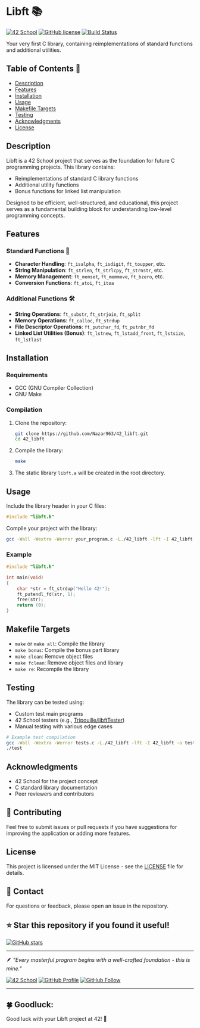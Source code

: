 # Libft 📚

[![42 School](https://img.shields.io/badge/42-School-blue)](https://42firenze.it/)
[![GitHub license](https://img.shields.io/github/license/Nazar963/42_libft)](https://github.com/Nazar963/42_libft/blob/main/LICENSE)
[![Build Status](https://img.shields.io/github/actions/workflow/status/Nazar963/42_libft/.github/workflows/build.yml?branch=main)](https://github.com/Nazar963/42_libft/.github/workflows/build.yml)

Your very first C library, containing reimplementations of standard functions and additional utilities.

## Table of Contents 📖
- [Description](#description)
- [Features](#features)
- [Installation](#installation)
- [Usage](#usage)
- [Makefile Targets](#makefile-targets)
- [Testing](#testing)
- [Acknowledgments](#acknowledgments)
- [License](#license)

## Description
Libft is a 42 School project that serves as the foundation for future C programming projects. This library contains:
- Reimplementations of standard C library functions
- Additional utility functions
- Bonus functions for linked list manipulation

Designed to be efficient, well-structured, and educational, this project serves as a fundamental building block for understanding low-level programming concepts.

## Features

### Standard Functions 🔧
- **Character Handling**: `ft_isalpha`, `ft_isdigit`, `ft_toupper`, etc.
- **String Manipulation**: `ft_strlen`, `ft_strlcpy`, `ft_strnstr`, etc.
- **Memory Management**: `ft_memset`, `ft_memmove`, `ft_bzero`, etc.
- **Conversion Functions**: `ft_atoi`, `ft_itoa`

### Additional Functions 🛠️
- **String Operations**: `ft_substr`, `ft_strjoin`, `ft_split`
- **Memory Operations**: `ft_calloc`, `ft_strdup`
- **File Descriptor Operations**: `ft_putchar_fd`, `ft_putnbr_fd`
- **Linked List Utilities (Bonus)**: `ft_lstnew`, `ft_lstadd_front`, `ft_lstsize`, `ft_lstlast`

## Installation

### Requirements
- GCC (GNU Compiler Collection)
- GNU Make

### Compilation
1. Clone the repository:
   ```bash
   git clone https://github.com/Nazar963/42_libft.git
   cd 42_libft
   ```
2. Compile the library:
   ```bash
   make
   ```
3. The static library `libft.a` will be created in the root directory.

## Usage

Include the library header in your C files:
```c
#include "libft.h"
```

Compile your project with the library:
```bash
gcc -Wall -Wextra -Werror your_program.c -L./42_libft -lft -I 42_libft -o your_program
```

### Example
```c
#include "libft.h"

int main(void)
{
    char *str = ft_strdup("Hello 42!");
    ft_putendl_fd(str, 1);
    free(str);
    return (0);
}
```

## Makefile Targets
- `make` or `make all`: Compile the library
- `make bonus`: Compile the bonus part library
- `make clean`: Remove object files
- `make fclean`: Remove object files and library
- `make re`: Recompile the library

## Testing
The library can be tested using:
- Custom test main programs
- 42 School testers (e.g., [Tripouille/libftTester](https://github.com/Tripouille/libftTester))
- Manual testing with various edge cases

```bash
# Example test compilation
gcc -Wall -Wextra -Werror tests.c -L./42_libft -lft -I 42_libft -o test
./test
```

## Acknowledgments
- 42 School for the project concept
- C standard library documentation
- Peer reviewers and contributors

## 🤝 Contributing
Feel free to submit issues or pull requests if you have suggestions for improving the application or adding more features.

## License
This project is licensed under the MIT License - see the [LICENSE](LICENSE) file for details.

## 📧 Contact
For questions or feedback, please open an issue in the repository.

## ⭐ Star this repository if you found it useful!
[![GitHub stars](https://img.shields.io/github/stars/Nazar963/42_libft?style=social)](https://github.com/Nazar963/42_libft/stargazers)

---

🪶 *"Every masterful program begins with a well-crafted foundation - this is mine."*

[![42 School](https://img.shields.io/badge/42-profile-blue)](https://profile-v3.intra.42.fr/users/naal-jen)
[![GitHub Profile](https://img.shields.io/badge/GitHub-Nazar963-lightgrey)](https://github.com/Nazar963)
[![GitHub Follow](https://img.shields.io/github/followers/Nazar963?style=social)](https://github.com/Nazar963)

---
## 🍀 Goodluck:
Good luck with your Libft project at 42! 🚀

